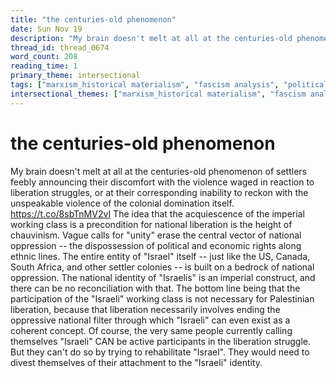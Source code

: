 ```yaml
---
title: "the centuries-old phenomenon"
date: Sun Nov 19
description: "My brain doesn't melt at all at the centuries-old phenomenon of settlers feebly announcing their discomfort with the violence waged in reaction to liberation..."
thread_id: thread_0674
word_count: 208
reading_time: 1
primary_theme: intersectional
tags: ["marxism_historical materialism", "fascism analysis", "political economy", "imperialism_colonialism"]
intersectional_themes: ["marxism_historical materialism", "fascism analysis", "political economy", "imperialism_colonialism"]
---
```


# the centuries-old phenomenon

My brain doesn't melt at all at the centuries-old phenomenon of settlers feebly announcing their discomfort with the violence waged in reaction to liberation struggles, or at their corresponding inability to reckon with the unspeakable violence of the colonial domination itself. https://t.co/8sbTnMV2vI The idea that the acquiescence of the imperial working class is a precondition for national liberation is the height of chauvinism. Vague calls for "unity" erase the central vector of national oppression -- the dispossession of political and economic rights along ethnic lines. The entire entity of "Israel" itself -- just like the US, Canada, South Africa, and other settler colonies -- is built on a bedrock of national oppression. The national identity of "Israelis" is an imperial construct, and there can be no reconciliation with that. The bottom line being that the participation of the "Israeli" working class is not necessary for Palestinian liberation, because that liberation necessarily involves ending the oppressive national filter through which "Israeli" can even exist as a coherent concept. Of course, the very same people currently calling themselves "Israeli" CAN be active participants in the liberation struggle. But they can't do so by trying to rehabilitate "Israel". They would need to divest themselves of their attachment to the "Israeli" identity.